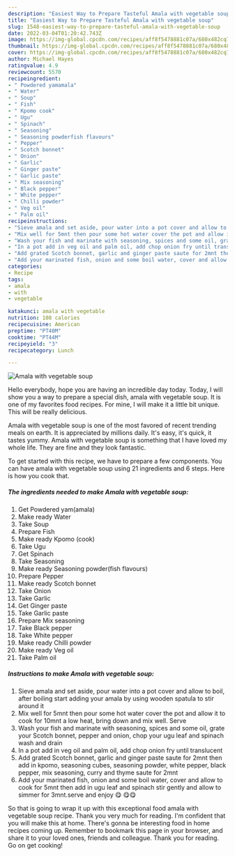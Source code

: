 ```yaml
---
description: "Easiest Way to Prepare Tasteful Amala with vegetable soup"
title: "Easiest Way to Prepare Tasteful Amala with vegetable soup"
slug: 1548-easiest-way-to-prepare-tasteful-amala-with-vegetable-soup
date: 2022-03-04T01:20:42.743Z
image: https://img-global.cpcdn.com/recipes/aff8f5478881c07a/680x482cq70/amala-with-vegetable-soup-recipe-main-photo.jpg
thumbnail: https://img-global.cpcdn.com/recipes/aff8f5478881c07a/680x482cq70/amala-with-vegetable-soup-recipe-main-photo.jpg
cover: https://img-global.cpcdn.com/recipes/aff8f5478881c07a/680x482cq70/amala-with-vegetable-soup-recipe-main-photo.jpg
author: Michael Hayes
ratingvalue: 4.9
reviewcount: 5570
recipeingredient:
- " Powdered yamamala"
- " Water"
- " Soup"
- " Fish"
- " Kpomo cook"
- " Ugu"
- " Spinach"
- " Seasoning"
- " Seasoning powderfish flavours"
- " Pepper"
- " Scotch bonnet"
- " Onion"
- " Garlic"
- " Ginger paste"
- " Garlic paste"
- " Mix seasoning"
- " Black pepper"
- " White pepper"
- " Chilli powder"
- " Veg oil"
- " Palm oil"
recipeinstructions:
- "Sieve amala and set aside, pour water into a pot cover and allow to boil, after boiling start adding your amala by using wooden spatula to stir around it"
- "Mix well for 5mnt then pour some hot water cover the pot and allow it to cook for 10mnt a low heat, bring down and mix well. Serve"
- "Wash your fish and marinate with seasoning, spices and some oil, grate your Scotch bonnet, pepper and onion, chop your ugu leaf and spinach wash and drain"
- "In a pot add in veg oil and palm oil, add chop onion fry until translucent"
- "Add grated Scotch bonnet, garlic and ginger paste saute for 2mnt then add in kpomo, seasoning cubes, seasoning powder, white pepper, black pepper, mix seasoning, curry and thyme saute for 2mnt"
- "Add your marinated fish, onion and some boil water, cover and allow to cook for 5mnt then add in ugu leaf and spinach stir gently and allow to simmer for 3mnt.serve and enjoy 😋 😋😋"
categories:
- Recipe
tags:
- amala
- with
- vegetable

katakunci: amala with vegetable 
nutrition: 108 calories
recipecuisine: American
preptime: "PT40M"
cooktime: "PT44M"
recipeyield: "3"
recipecategory: Lunch

---
```



![Amala with vegetable soup](https://img-global.cpcdn.com/recipes/aff8f5478881c07a/680x482cq70/amala-with-vegetable-soup-recipe-main-photo.jpg)

Hello everybody, hope you are having an incredible day today. Today, I will show you a way to prepare a special dish, amala with vegetable soup. It is one of my favorites food recipes. For mine, I will make it a little bit unique. This will be really delicious.

Amala with vegetable soup is one of the most favored of recent trending meals on earth. It is appreciated by millions daily. It's easy, it's quick, it tastes yummy. Amala with vegetable soup is something that I have loved my whole life. They are fine and they look fantastic.




To get started with this recipe, we have to prepare a few components. You can have amala with vegetable soup using 21 ingredients and 6 steps. Here is how you cook that.

<!--inarticleads1-->

##### The ingredients needed to make Amala with vegetable soup:

1. Get  Powdered yam(amala)
1. Make ready  Water
1. Take  Soup
1. Prepare  Fish
1. Make ready  Kpomo (cook)
1. Take  Ugu
1. Get  Spinach
1. Take  Seasoning
1. Make ready  Seasoning powder(fish flavours)
1. Prepare  Pepper
1. Make ready  Scotch bonnet
1. Take  Onion
1. Take  Garlic
1. Get  Ginger paste
1. Take  Garlic paste
1. Prepare  Mix seasoning
1. Take  Black pepper
1. Take  White pepper
1. Make ready  Chilli powder
1. Make ready  Veg oil
1. Take  Palm oil




<!--inarticleads2-->

##### Instructions to make Amala with vegetable soup:

1. Sieve amala and set aside, pour water into a pot cover and allow to boil, after boiling start adding your amala by using wooden spatula to stir around it
1. Mix well for 5mnt then pour some hot water cover the pot and allow it to cook for 10mnt a low heat, bring down and mix well. Serve
1. Wash your fish and marinate with seasoning, spices and some oil, grate your Scotch bonnet, pepper and onion, chop your ugu leaf and spinach wash and drain
1. In a pot add in veg oil and palm oil, add chop onion fry until translucent
1. Add grated Scotch bonnet, garlic and ginger paste saute for 2mnt then add in kpomo, seasoning cubes, seasoning powder, white pepper, black pepper, mix seasoning, curry and thyme saute for 2mnt
1. Add your marinated fish, onion and some boil water, cover and allow to cook for 5mnt then add in ugu leaf and spinach stir gently and allow to simmer for 3mnt.serve and enjoy 😋 😋😋




So that is going to wrap it up with this exceptional food amala with vegetable soup recipe. Thank you very much for reading. I'm confident that you will make this at home. There's gonna be interesting food in home recipes coming up. Remember to bookmark this page in your browser, and share it to your loved ones, friends and colleague. Thank you for reading. Go on get cooking!
